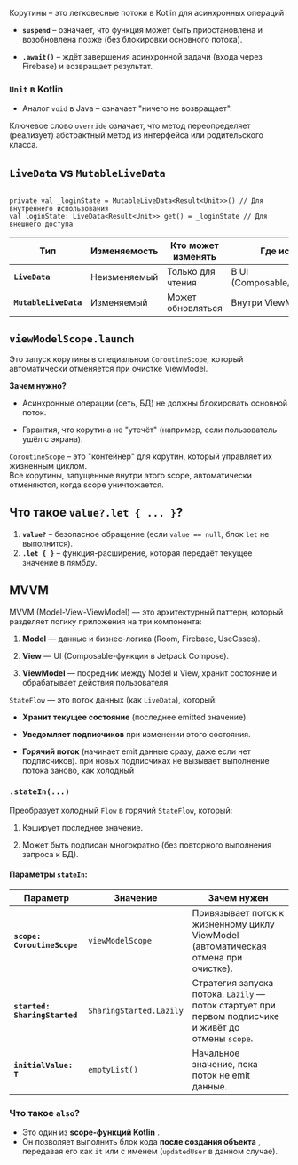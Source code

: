 Корутины – это легковесные потоки в Kotlin для асинхронных операций

- **`suspend`** – означает, что функция может быть приостановлена и возобновлена позже (без блокировки основного потока).
    
- **`.await()`** – ждёт завершения асинхронной задачи (входа через Firebase) и возвращает результат.

### **`Unit` в Kotlin**

- Аналог `void` в Java – означает "ничего не возвращает".


Ключевое слово `override` означает, что метод переопределяет (реализует) абстрактный метод из интерфейса или родительского класса.



## **`LiveData` vs `MutableLiveData`**

```

private val _loginState = MutableLiveData<Result<Unit>>() // Для внутреннего использования
val loginState: LiveData<Result<Unit>> get() = _loginState // Для внешнего доступа

```

|Тип|Изменяемость|Кто может изменять|Где использовать|
|---|---|---|---|
|**`LiveData`**|Неизменяемый|Только для чтения|В UI (Composable/Activity/Fragment).|
|**`MutableLiveData`**|Изменяемый|Может обновляться|Внутри ViewModel.|

## **`viewModelScope.launch`**

Это запуск корутины в специальном `CoroutineScope`, который автоматически отменяется при очистке ViewModel.

**Зачем нужно?**

- Асинхронные операции (сеть, БД) не должны блокировать основной поток.
    
- Гарантия, что корутина не "утечёт" (например, если пользователь ушёл с экрана).


`CoroutineScope` – это "контейнер" для корутин, который управляет их жизненным циклом.  
Все корутины, запущенные внутри этого scope, автоматически отменяются, когда scope уничтожается.


## **Что такое `value?.let { ... }`?**

1. **`value?`** – безопасное обращение (если `value == null`, блок `let` не выполнится).
2.  **`.let { }`** – функция-расширение, которая передаёт текущее значение в лямбду.

## **MVVM**
MVVM (Model-View-ViewModel) — это архитектурный паттерн, который разделяет логику приложения на три компонента:

1. **Model** — данные и бизнес-логика (Room, Firebase, UseCases).
    
2. **View** — UI (Composable-функции в Jetpack Compose).
    
3. **ViewModel** — посредник между Model и View, хранит состояние и обрабатывает действия пользователя.



`StateFlow` — это поток данных (как `LiveData`), который:

- **Хранит текущее состояние** (последнее emitted значение).
    
- **Уведомляет подписчиков** при изменении этого состояния.
    
- **Горячий поток** (начинает emit данные сразу, даже если нет подписчиков).
при новых подписчиках не вызывает выполнение потока заново, как холодный
    

### **`.stateIn(...)`**

Преобразует холодный `Flow` в горячий `StateFlow`, который:

1. Кэширует последнее значение.
    
2. Может быть подписан многократно (без повторного выполнения запроса к БД).

#### **Параметры `stateIn`**:

|Параметр|Значение|Зачем нужен|
|---|---|---|
|**`scope: CoroutineScope`**|`viewModelScope`|Привязывает поток к жизненному циклу ViewModel (автоматическая отмена при очистке).|
|**`started: SharingStarted`**|`SharingStarted.Lazily`|Стратегия запуска потока. `Lazily` — поток стартует при первом подписчике и живёт до отмены `scope`.|
|**`initialValue: T`**|`emptyList()`|Начальное значение, пока поток не emit данные.|



### Что такое `also`?

- Это один из **scope-функций Kotlin** .
- Он позволяет выполнить блок кода **после создания объекта** , передавая его как `it` или с именем (`updatedUser` в данном случае).